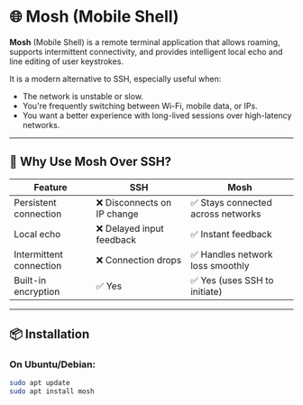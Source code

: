 # 🌐 Mosh (Mobile Shell)

**Mosh** (Mobile Shell) is a remote terminal application that allows roaming, supports intermittent connectivity, and provides intelligent local echo and line editing of user keystrokes.

It is a modern alternative to SSH, especially useful when:

- The network is unstable or slow.
- You're frequently switching between Wi-Fi, mobile data, or IPs.
- You want a better experience with long-lived sessions over high-latency networks.

---

## 🚀 Why Use Mosh Over SSH?

| Feature                    | SSH                          | Mosh                              |
|---------------------------|------------------------------|------------------------------------|
| Persistent connection     | ❌ Disconnects on IP change  | ✅ Stays connected across networks |
| Local echo                | ❌ Delayed input feedback    | ✅ Instant feedback                |
| Intermittent connection   | ❌ Connection drops          | ✅ Handles network loss smoothly   |
| Built-in encryption       | ✅ Yes                        | ✅ Yes (uses SSH to initiate)     |

---

## 📦 Installation

### On Ubuntu/Debian:
```bash
sudo apt update
sudo apt install mosh
```

